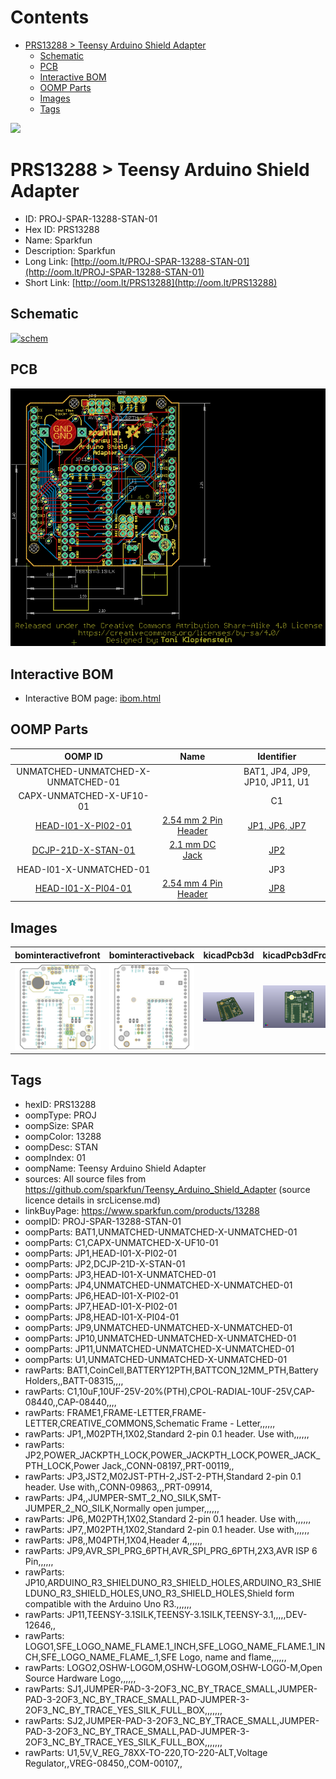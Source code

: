 



Contents
========

* [PRS13288 > Teensy Arduino Shield Adapter](#prs13288--teensy-arduino-shield-adapter)
	* [Schematic](#schematic)
	* [PCB](#pcb)
	* [Interactive BOM](#interactive-bom)
	* [OOMP Parts](#oomp-parts)
	* [Images](#images)
	* [Tags](#tags)
  
![][im]
# PRS13288 > Teensy Arduino Shield Adapter

- ID: PROJ-SPAR-13288-STAN-01
- Hex ID: PRS13288
- Name: Sparkfun
- Description: Sparkfun
- Long Link: [http://oom.lt/PROJ-SPAR-13288-STAN-01](http://oom.lt/PROJ-SPAR-13288-STAN-01)
- Short Link: [http://oom.lt/PRS13288](http://oom.lt/PRS13288)

## Schematic
  
[![schem](eagleSchemImage.png)](eagleSchemImage.png)
## PCB
  
[![pcb](eagleImage.png)](eagleImage.png)
## Interactive BOM

- Interactive BOM page: [ibom.html](https://htmlpreview.github.io/?https://github.com/oomlout/oomlout_OOMP_projects/blob/main/PROJ-SPAR-13288-STAN-01/kicad/bom/ibom.html)

## OOMP Parts
  

|OOMP ID|Name|Identifier|
| :---: | :---: | :---: |
|UNMATCHED-UNMATCHED-X-UNMATCHED-01||BAT1, JP4, JP9, JP10, JP11, U1|
|CAPX-UNMATCHED-X-UF10-01||C1|
|[HEAD-I01-X-PI02-01](https://github.com/oomlout/oomlout_OOMP_parts/tree/main/HEAD-I01-X-PI02-01/)|[2.54 mm 2 Pin Header](https://github.com/oomlout/oomlout_OOMP_parts/tree/main/HEAD-I01-X-PI02-01/)|[JP1, JP6, JP7](https://github.com/oomlout/oomlout_OOMP_parts/tree/main/HEAD-I01-X-PI02-01/)|
|[DCJP-21D-X-STAN-01](https://github.com/oomlout/oomlout_OOMP_parts/tree/main/DCJP-21D-X-STAN-01/)|[2.1 mm DC Jack](https://github.com/oomlout/oomlout_OOMP_parts/tree/main/DCJP-21D-X-STAN-01/)|[JP2](https://github.com/oomlout/oomlout_OOMP_parts/tree/main/DCJP-21D-X-STAN-01/)|
|HEAD-I01-X-UNMATCHED-01||JP3|
|[HEAD-I01-X-PI04-01](https://github.com/oomlout/oomlout_OOMP_parts/tree/main/HEAD-I01-X-PI04-01/)|[2.54 mm 4 Pin Header](https://github.com/oomlout/oomlout_OOMP_parts/tree/main/HEAD-I01-X-PI04-01/)|[JP8](https://github.com/oomlout/oomlout_OOMP_parts/tree/main/HEAD-I01-X-PI04-01/)|

## Images
  
  

|bominteractivefront|bominteractiveback|kicadPcb3d|kicadPcb3dFront|kicadPcb3dBack|eagleImage|eagleSchemImage|pcbdraw|pcbdrawback|
| :---: | :---: | :---: | :---: | :---: | :---: | :---: | :---: | :---: |
|[![bominteractivefront](bomFront_140.png)](bomFront.png)|[![bominteractiveback](bomBack_140.png)](bomBack.png)|[![kicadPcb3d](kicadPcb3d_140.png)](kicadPcb3d.png)|[![kicadPcb3dFront](kicadPcb3dFront_140.png)](kicadPcb3dFront.png)|[![kicadPcb3dBack](kicadPcb3dBack_140.png)](kicadPcb3dBack.png)|[![eagleImage](eagleImage_140.png)](eagleImage.png)|[![eagleSchemImage](eagleSchemImage_140.png)](eagleSchemImage.png)|[![pcbdraw](pcbdraw_140.png)](pcbdraw.png)|[![pcbdrawback](pcbdrawBack_140.png)](pcbdrawBack.png)|

## Tags

- hexID: PRS13288
- oompType: PROJ
- oompSize: SPAR
- oompColor: 13288
- oompDesc: STAN
- oompIndex: 01
- oompName: Teensy Arduino Shield Adapter
- sources: All source files from https://github.com/sparkfun/Teensy_Arduino_Shield_Adapter (source licence details in srcLicense.md)
- linkBuyPage: https://www.sparkfun.com/products/13288
- oompID: PROJ-SPAR-13288-STAN-01
- oompParts: BAT1,UNMATCHED-UNMATCHED-X-UNMATCHED-01
- oompParts: C1,CAPX-UNMATCHED-X-UF10-01
- oompParts: JP1,HEAD-I01-X-PI02-01
- oompParts: JP2,DCJP-21D-X-STAN-01
- oompParts: JP3,HEAD-I01-X-UNMATCHED-01
- oompParts: JP4,UNMATCHED-UNMATCHED-X-UNMATCHED-01
- oompParts: JP6,HEAD-I01-X-PI02-01
- oompParts: JP7,HEAD-I01-X-PI02-01
- oompParts: JP8,HEAD-I01-X-PI04-01
- oompParts: JP9,UNMATCHED-UNMATCHED-X-UNMATCHED-01
- oompParts: JP10,UNMATCHED-UNMATCHED-X-UNMATCHED-01
- oompParts: JP11,UNMATCHED-UNMATCHED-X-UNMATCHED-01
- oompParts: U1,UNMATCHED-UNMATCHED-X-UNMATCHED-01
- rawParts: BAT1,CoinCell,BATTERY12PTH,BATTCON_12MM_PTH,Battery Holders,,BATT-08315,,,,
- rawParts: C1,10uF,10UF-25V-20%(PTH),CPOL-RADIAL-10UF-25V,CAP-08440,,CAP-08440,,,,
- rawParts: FRAME1,FRAME-LETTER,FRAME-LETTER,CREATIVE_COMMONS,Schematic Frame - Letter,,,,,,
- rawParts: JP1,,M02PTH,1X02,Standard 2-pin 0.1 header. Use with,,,,,,
- rawParts: JP2,POWER_JACKPTH_LOCK,POWER_JACKPTH_LOCK,POWER_JACK_PTH_LOCK,Power Jack,,CONN-08197,,PRT-00119,,
- rawParts: JP3,JST2,M02JST-PTH-2,JST-2-PTH,Standard 2-pin 0.1 header. Use with,,CONN-09863,,,PRT-09914,
- rawParts: JP4,,JUMPER-SMT_2_NO_SILK,SMT-JUMPER_2_NO_SILK,Normally open jumper,,,,,,
- rawParts: JP6,,M02PTH,1X02,Standard 2-pin 0.1 header. Use with,,,,,,
- rawParts: JP7,,M02PTH,1X02,Standard 2-pin 0.1 header. Use with,,,,,,
- rawParts: JP8,,M04PTH,1X04,Header 4,,,,,,
- rawParts: JP9,AVR_SPI_PRG_6PTH,AVR_SPI_PRG_6PTH,2X3,AVR ISP 6 Pin,,,,,,
- rawParts: JP10,ARDUINO_R3_SHIELDUNO_R3_SHIELD_HOLES,ARDUINO_R3_SHIELDUNO_R3_SHIELD_HOLES,UNO_R3_SHIELD_HOLES,Shield form compatible with the Arduino Uno R3.,,,,,,
- rawParts: JP11,TEENSY-3.1SILK,TEENSY-3.1SILK,TEENSY-3.1,,,,,DEV-12646,,
- rawParts: LOGO1,SFE_LOGO_NAME_FLAME.1_INCH,SFE_LOGO_NAME_FLAME.1_INCH,SFE_LOGO_NAME_FLAME_.1,SFE Logo, name and flame,,,,,,
- rawParts: LOGO2,OSHW-LOGOM,OSHW-LOGOM,OSHW-LOGO-M,Open Source Hardware Logo,,,,,,
- rawParts: SJ1,JUMPER-PAD-3-2OF3_NC_BY_TRACE_SMALL,JUMPER-PAD-3-2OF3_NC_BY_TRACE_SMALL,PAD-JUMPER-3-2OF3_NC_BY_TRACE_YES_SILK_FULL_BOX,,,,,,,
- rawParts: SJ2,JUMPER-PAD-3-2OF3_NC_BY_TRACE_SMALL,JUMPER-PAD-3-2OF3_NC_BY_TRACE_SMALL,PAD-JUMPER-3-2OF3_NC_BY_TRACE_YES_SILK_FULL_BOX,,,,,,,
- rawParts: U1,5V,V_REG_78XX-TO-220,TO-220-ALT,Voltage Regulator,,VREG-08450,,COM-00107,,



[im]: kicadPcb3d_450.png
